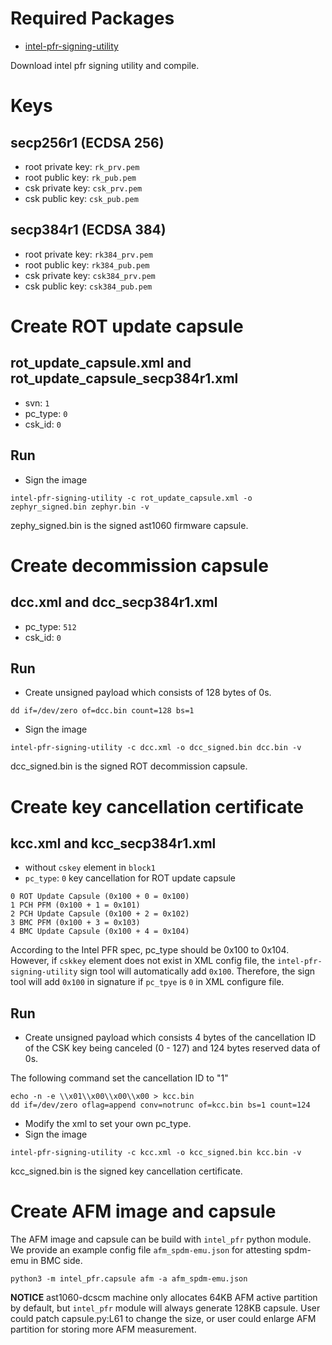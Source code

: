 # Required Packages
- [intel-pfr-signing-utility](https://github.com/Intel-BMC/intel-pfr-signing-utility)

Download intel pfr signing utility and compile.

# Keys
## secp256r1 (ECDSA 256)
- root private key: `rk_prv.pem`
- root public key: `rk_pub.pem`
- csk private key: `csk_prv.pem`
- csk public key: `csk_pub.pem`

## secp384r1 (ECDSA 384)
- root private key: `rk384_prv.pem`
- root public key: `rk384_pub.pem`
- csk private key: `csk384_prv.pem`
- csk public key: `csk384_pub.pem`

# Create ROT update capsule
## rot_update_capsule.xml and rot_update_capsule_secp384r1.xml
- svn: `1`
- pc_type: `0`
- csk_id: `0`

## Run
- Sign the image

```
intel-pfr-signing-utility -c rot_update_capsule.xml -o zephyr_signed.bin zephyr.bin -v
```

zephy_signed.bin is the signed ast1060 firmware capsule.

# Create decommission capsule
## dcc.xml and dcc_secp384r1.xml
- pc_type: `512`
- csk_id: `0`

## Run
- Create unsigned payload which consists of 128 bytes of 0s.

```
dd if=/dev/zero of=dcc.bin count=128 bs=1
```

- Sign the image

```
intel-pfr-signing-utility -c dcc.xml -o dcc_signed.bin dcc.bin -v
```

dcc_signed.bin is the signed ROT decommission capsule.

# Create key cancellation certificate
## kcc.xml and kcc_secp384r1.xml
- without `cskey` element in `block1`
- `pc_type`: `0` key cancellation for ROT update capsule

```
0 ROT Update Capsule (0x100 + 0 = 0x100)
1 PCH PFM (0x100 + 1 = 0x101)
2 PCH Update Capsule (0x100 + 2 = 0x102)
3 BMC PFM (0x100 + 3 = 0x103)
4 BMC Update Capsule (0x100 + 4 = 0x104)
```

According to the Intel PFR spec, pc_type should be 0x100 to 0x104.
However, if `cskkey` element does not exist in XML config file, the `intel-pfr-signing-utility` sign tool will automatically add `0x100`.
Therefore, the sign tool will add `0x100` in signature if `pc_tpye` is `0` in XML configure file.

## Run
- Create unsigned payload which consists 4 bytes of the cancellation ID of the CSK key being canceled (0 - 127) and 124 bytes reserved data of 0s.

The following command set the cancellation ID to "1"

```
echo -n -e \\x01\\x00\\x00\\x00 > kcc.bin
dd if=/dev/zero oflag=append conv=notrunc of=kcc.bin bs=1 count=124
```

- Modify the xml to set your own pc_type.
- Sign the image

```
intel-pfr-signing-utility -c kcc.xml -o kcc_signed.bin kcc.bin -v
```

kcc_signed.bin is the signed key cancellation certificate.

# Create AFM image and capsule
The AFM image and capsule can be build with `intel_pfr` python module. We provide an example config file `afm_spdm-emu.json` for attesting spdm-emu in BMC side.

```
python3 -m intel_pfr.capsule afm -a afm_spdm-emu.json
```

**NOTICE** ast1060-dcscm machine only allocates 64KB AFM active partition by default, but `intel_pfr` module will always generate 128KB capsule. User could patch capsule.py:L61 to change the size, or user could enlarge AFM partition for storing more AFM measurement.

